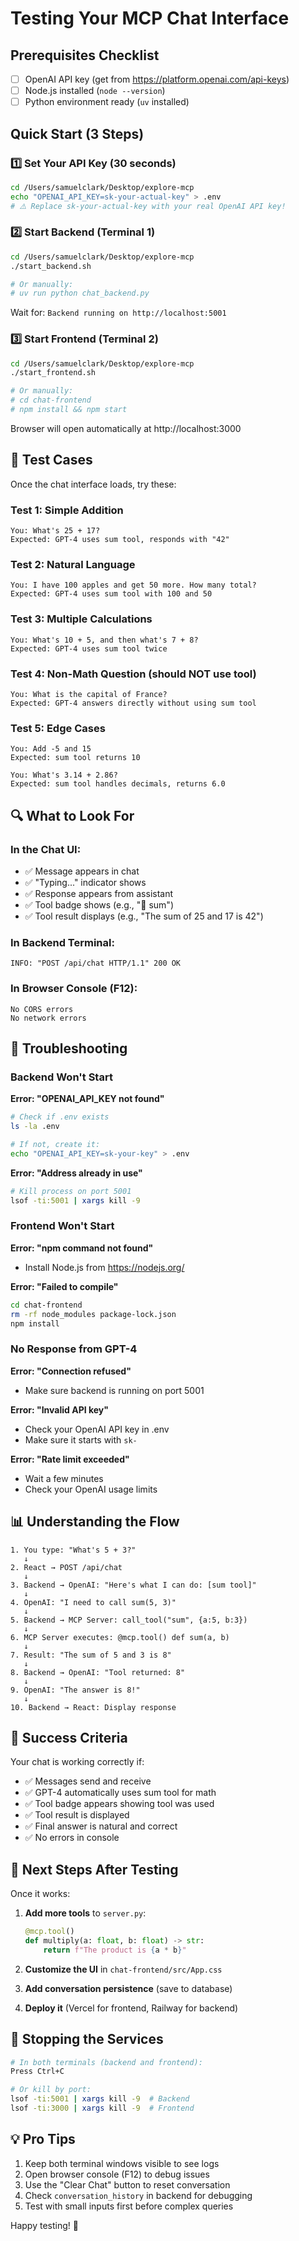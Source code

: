 # Testing Your MCP Chat Interface

## Prerequisites Checklist

- [ ] OpenAI API key (get from https://platform.openai.com/api-keys)
- [ ] Node.js installed (`node --version`)
- [ ] Python environment ready (`uv` installed)

## Quick Start (3 Steps)

### 1️⃣ Set Your API Key (30 seconds)

```bash
cd /Users/samuelclark/Desktop/explore-mcp
echo "OPENAI_API_KEY=sk-your-actual-key" > .env
# ⚠️ Replace sk-your-actual-key with your real OpenAI API key!
```

### 2️⃣ Start Backend (Terminal 1)

```bash
cd /Users/samuelclark/Desktop/explore-mcp
./start_backend.sh

# Or manually:
# uv run python chat_backend.py
```

Wait for: `Backend running on http://localhost:5001`

### 3️⃣ Start Frontend (Terminal 2)

```bash
cd /Users/samuelclark/Desktop/explore-mcp
./start_frontend.sh

# Or manually:
# cd chat-frontend
# npm install && npm start
```

Browser will open automatically at http://localhost:3000

## 🧪 Test Cases

Once the chat interface loads, try these:

### Test 1: Simple Addition
```
You: What's 25 + 17?
Expected: GPT-4 uses sum tool, responds with "42"
```

### Test 2: Natural Language
```
You: I have 100 apples and get 50 more. How many total?
Expected: GPT-4 uses sum tool with 100 and 50
```

### Test 3: Multiple Calculations
```
You: What's 10 + 5, and then what's 7 + 8?
Expected: GPT-4 uses sum tool twice
```

### Test 4: Non-Math Question (should NOT use tool)
```
You: What is the capital of France?
Expected: GPT-4 answers directly without using sum tool
```

### Test 5: Edge Cases
```
You: Add -5 and 15
Expected: sum tool returns 10

You: What's 3.14 + 2.86?
Expected: sum tool handles decimals, returns 6.0
```

## 🔍 What to Look For

### In the Chat UI:
- ✅ Message appears in chat
- ✅ "Typing..." indicator shows
- ✅ Response appears from assistant
- ✅ Tool badge shows (e.g., "🔧 sum")
- ✅ Tool result displays (e.g., "The sum of 25 and 17 is 42")

### In Backend Terminal:
```
INFO: "POST /api/chat HTTP/1.1" 200 OK
```

### In Browser Console (F12):
```
No CORS errors
No network errors
```

## 🐛 Troubleshooting

### Backend Won't Start

**Error: "OPENAI_API_KEY not found"**
```bash
# Check if .env exists
ls -la .env

# If not, create it:
echo "OPENAI_API_KEY=sk-your-key" > .env
```

**Error: "Address already in use"**
```bash
# Kill process on port 5001
lsof -ti:5001 | xargs kill -9
```

### Frontend Won't Start

**Error: "npm command not found"**
- Install Node.js from https://nodejs.org/

**Error: "Failed to compile"**
```bash
cd chat-frontend
rm -rf node_modules package-lock.json
npm install
```

### No Response from GPT-4

**Error: "Connection refused"**
- Make sure backend is running on port 5001

**Error: "Invalid API key"**
- Check your OpenAI API key in .env
- Make sure it starts with `sk-`

**Error: "Rate limit exceeded"**
- Wait a few minutes
- Check your OpenAI usage limits

## 📊 Understanding the Flow

```
1. You type: "What's 5 + 3?"
   ↓
2. React → POST /api/chat
   ↓
3. Backend → OpenAI: "Here's what I can do: [sum tool]"
   ↓
4. OpenAI: "I need to call sum(5, 3)"
   ↓
5. Backend → MCP Server: call_tool("sum", {a:5, b:3})
   ↓
6. MCP Server executes: @mcp.tool() def sum(a, b)
   ↓
7. Result: "The sum of 5 and 3 is 8"
   ↓
8. Backend → OpenAI: "Tool returned: 8"
   ↓
9. OpenAI: "The answer is 8!"
   ↓
10. Backend → React: Display response
```

## 🎯 Success Criteria

Your chat is working correctly if:

- ✅ Messages send and receive
- ✅ GPT-4 automatically uses sum tool for math
- ✅ Tool badge appears showing tool was used
- ✅ Tool result is displayed
- ✅ Final answer is natural and correct
- ✅ No errors in console

## 🚀 Next Steps After Testing

Once it works:

1. **Add more tools** to `server.py`:
   ```python
   @mcp.tool()
   def multiply(a: float, b: float) -> str:
       return f"The product is {a * b}"
   ```

2. **Customize the UI** in `chat-frontend/src/App.css`

3. **Add conversation persistence** (save to database)

4. **Deploy it** (Vercel for frontend, Railway for backend)

## 📝 Stopping the Services

```bash
# In both terminals (backend and frontend):
Press Ctrl+C

# Or kill by port:
lsof -ti:5001 | xargs kill -9  # Backend
lsof -ti:3000 | xargs kill -9  # Frontend
```

## 💡 Pro Tips

1. Keep both terminal windows visible to see logs
2. Open browser console (F12) to debug issues
3. Use the "Clear Chat" button to reset conversation
4. Check `conversation_history` in backend for debugging
5. Test with small inputs first before complex queries

Happy testing! 🎉

